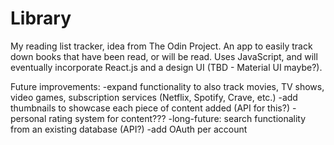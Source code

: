 # Library
My reading list tracker, idea from The Odin Project.
An app to easily track down books that have been read, or will be read. Uses JavaScript, and will eventually incorporate React.js and a design UI (TBD - Material UI maybe?).

Future improvements: 
-expand functionality to also track movies, TV shows, video games, subscription services (Netflix, Spotify, Crave, etc.)
-add thumbnails to showcase each piece of content added (API for this?)
-personal rating system for content???
-long-future: search functionality from an existing database (API?)
-add OAuth per account
